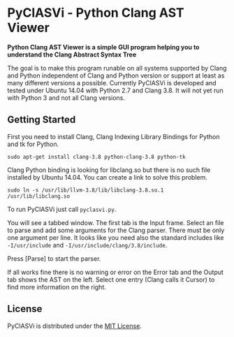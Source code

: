 # PyClASVi - Python Clang AST Viewer

**Python Clang AST Viewer is a simple GUI program helping you to understand the Clang Abstract Syntax Tree**

The goal is to make this program runable on all systems supported by Clang and Python
independent of Clang and Python version or support at least as many different versions a possible.
Currently PyClASVi is developed and tested under Ubuntu 14.04 with Python 2.7 and Clang 3.8.
It will not yet run with Python 3 and not all Clang versions.

## Getting Started

First you need to install Clang, Clang Indexing Library Bindings for Python and tk for Python.

    sudo apt-get install clang-3.8 python-clang-3.8 python-tk

Clang Python binding is looking for libclang.so but there is no such file installed by Ubuntu 14.04.
You can create a link to solve this problem.
    
    sudo ln -s /usr/lib/llvm-3.8/lib/libclang-3.8.so.1 /usr/lib/libclang.so

To run PyClASVi just call `pyclasvi.py`.

You will see a tabbed window. The first tab is the Input frame.
Select an file to parse and add some arguments for the Clang parser.
There must be only one argument per line.
It looks like you need also the standard includes like `-I/usr/include` and `-I/usr/include/clang/3.8/include`.

Press [Parse] to start the parser.

If all works fine there is no warning or error on the Error tab and the Output tab shows the AST on the left.
Select one entry (Clang calls it Cursor) to find more information on the right.

## License

PyClASVi is distributed under the [MIT License](LICENSE).
